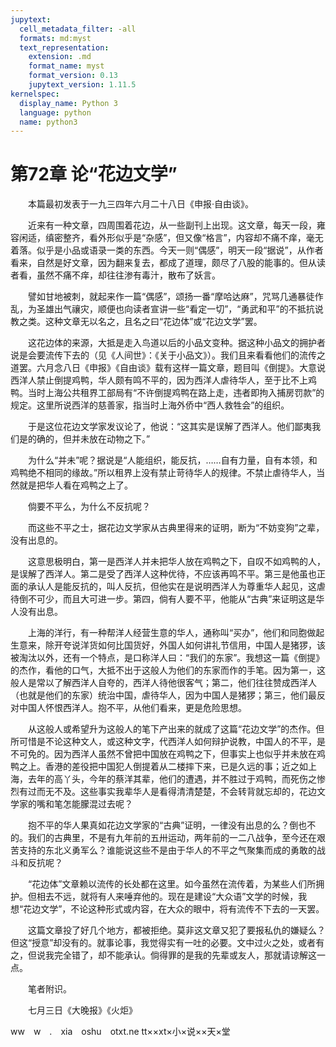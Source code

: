 ```yaml
---
jupytext:
  cell_metadata_filter: -all
  formats: md:myst
  text_representation:
    extension: .md
    format_name: myst
    format_version: 0.13
    jupytext_version: 1.11.5
kernelspec:
  display_name: Python 3
  language: python
  name: python3
---
```

# 第72章  论“花边文学” 

　　本篇最初发表于一九三四年六月二十八日《申报·自由谈》。 

　　近来有一种文章，四周围着花边，从一些副刊上出现。这文章，每天一段，雍容闲适，缜密整齐，看外形似乎是“杂感”，但又像“格言”，内容却不痛不痒，毫无着落。似乎是小品或语录一类的东西。今天一则“偶感”，明天一段“据说”，从作者看来，自然是好文章，因为翻来复去，都成了道理，颇尽了八股的能事的。但从读者看，虽然不痛不痒，却往往渗有毒汁，散布了妖言。 

　　譬如甘地被刺，就起来作一篇“偶感”，颂扬一番“摩哈达麻”，咒骂几通暴徒作乱，为圣雄出气禳灾，顺便也向读者宣讲一些“看定一切”，“勇武和平”的不抵抗说教之类。这种文章无以名之，且名之曰“花边体”或“花边文学”罢。 

　　这花边体的来源，大抵是走入鸟道以后的小品文变种。据这种小品文的拥护者说是会要流传下去的（见《人间世》：《关于小品文》）。我们且来看看他们的流传之道罢。六月念八日《申报》《自由谈》载有这样一篇文章，题目叫《倒提》。大意说西洋人禁止倒提鸡鸭，华人颇有鸣不平的，因为西洋人虐待华人，至于比不上鸡鸭。当时上海公共租界工部局有“不许倒提鸡鸭在路上走，违者即拘入捕房罚款”的规定。这里所说西洋的慈善家，指当时上海外侨中“西人救牲会”的组织。 

　　于是这位花边文学家发议论了，他说：“这其实是误解了西洋人。他们鄙夷我们是的确的，但并未放在动物之下。” 

　　为什么“并未”呢？据说是“人能组织，能反抗，……自有力量，自有本领，和鸡鸭绝不相同的缘故。”所以租界上没有禁止苛待华人的规律。不禁止虐待华人，当然就是把华人看在鸡鸭之上了。 

　　倘要不平么，为什么不反抗呢？ 

　　而这些不平之士，据花边文学家从古典里得来的证明，断为“不妨变狗”之辈，没有出息的。 

　　这意思极明白，第一是西洋人并未把华人放在鸡鸭之下，自叹不如鸡鸭的人，是误解了西洋人。第二是受了西洋人这种优待，不应该再鸣不平。第三是他虽也正面的承认人是能反抗的，叫人反抗，但他实在是说明西洋人为尊重华人起见，这虐待倒不可少，而且大可进一步。第四，倘有人要不平，他能从“古典”来证明这是华人没有出息。 

　　上海的洋行，有一种帮洋人经营生意的华人，通称叫“买办”，他们和同胞做起生意来，除开夸说洋货如何比国货好，外国人如何讲礼节信用，中国人是猪猡，该被淘汰以外，还有一个特点，是口称洋人曰：“我们的东家”。我想这一篇《倒提》的杰作，看他的口气，大抵不出于这般人为他们的东家而作的手笔。因为第一，这般人是常以了解西洋人自夸的，西洋人待他很客气；第二，他们往往赞成西洋人（也就是他们的东家）统治中国，虐待华人，因为中国人是猪猡；第三，他们最反对中国人怀恨西洋人。抱不平，从他们看来，更是危险思想。 

　　从这般人或希望升为这般人的笔下产出来的就成了这篇“花边文学”的杰作。但所可惜是不论这种文人，或这种文字，代西洋人如何辩护说教，中国人的不平，是不可免的。因为西洋人虽然不曾把中国放在鸡鸭之下，但事实上也似乎并未放在鸡鸭之上。香港的差役把中国犯人倒提着从二楼摔下来，已是久远的事；近之如上海，去年的高丫头，今年的蔡洋其辈，他们的遭遇，并不胜过于鸡鸭，而死伤之惨烈有过而无不及。这些事实我辈华人是看得清清楚楚，不会转背就忘却的，花边文学家的嘴和笔怎能朦混过去呢？ 

　　抱不平的华人果真如花边文学家的“古典”证明，一律没有出息的么？倒也不的。我们的古典里，不是有九年前的五卅运动，两年前的一二八战争，至今还在艰苦支持的东北义勇军么？谁能说这些不是由于华人的不平之气聚集而成的勇敢的战斗和反抗呢？ 

　　“花边体”文章赖以流传的长处都在这里。如今虽然在流传着，为某些人们所拥护。但相去不远，就将有人来唾弃他的。现在是建设“大众语”文学的时候，我想“花边文学”，不论这种形式或内容，在大众的眼中，将有流传不下去的一天罢。 

　　这篇文章投了好几个地方，都被拒绝。莫非这文章又犯了要报私仇的嫌疑么？但这“授意”却没有的。就事论事，我觉得实有一吐的必要。文中过火之处，或者有之，但说我完全错了，却不能承认。倘得罪的是我的先辈或友人，那就请谅解这一点。 

　　笔者附识。 

　　七月三日《大晚报》《火炬》 

ww　w　.　xia　oshu　otxt.ne tt××xt×小×说××天×堂 

